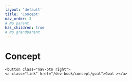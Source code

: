 ```yaml
---
layout: 'default'
title: 'Concept'
nav_order: 3
# No parent
has_children: true
# No grandparent
---
```


# Concept
<div class="nav-btn-block">
    
    <button class="nav-btn right">
    <a class="link" href="/dev-book/concept/goal">Goal ></a>
</button>

</div>
